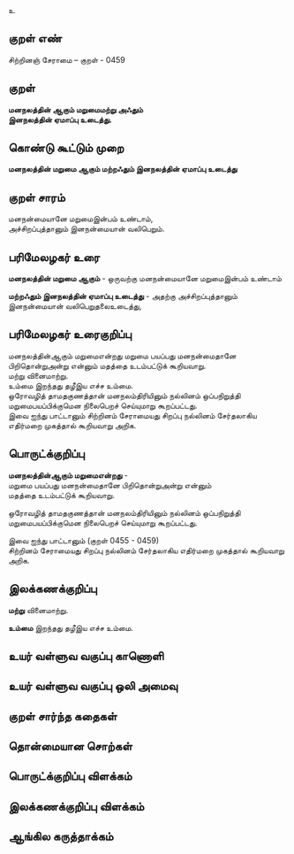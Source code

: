 உ

## குறள் எண் 

சிற்றினஞ் சேராமை – குறள் - 0459  

## குறள் 

**மனநலத்தின் ஆகும் மறுமைமற்று அஃதும்  
இனநலத்தின் ஏமாப்பு உடைத்து.**

## கொண்டு கூட்டும் முறை

**மனநலத்தின் மறுமை ஆகும் மற்றஃதும் இனநலத்தின் ஏமாப்பு உடைத்து**  

## குறள் சாரம் 

மனநன்மையானே மறுமைஇன்பம் உண்டாம்,  
அச்சிறப்புத்தானும் இனநன்மையான் வலிபெறும்.  

## பரிமேலழகர் உரை

**மனநலத்தின் மறுமை ஆகும்** - ஒருவற்கு மனநன்மையானே மறுமைஇன்பம் உண்டாம்  

**மற்றஃதும் இனநலத்தின் ஏமாப்பு உடைத்து** - அதற்கு அச்சிறப்புத்தானும் இனநன்மையான் வலிபெறுதலைஉடைத்து,    

## பரிமேலழகர் உரைகுறிப்பு   

மனநலத்தின்ஆகும் மறுமைஎன்றது மறுமை பயப்பது மனநன்மைதானே பிறிதொன்றுஅன்று என்னும் மதத்தை உடம்பட்டுக் கூறியவாறு.  
மற்று வினைமாற்று.  
உம்மை இறந்தது தழீஇய எச்ச உம்மை.  
ஒரோவழித் தாமதகுணத்தான் மனநலம்திரியினும் நல்லினம் ஒப்பநிறுத்தி மறுமைபயப்பிக்குமென நிலைபெறச் செய்யுமாறு கூறப்பட்டது.  
இவை ஐந்து பாட்டானும் சிற்றினம் சேராமையது சிறப்பு நல்லினம் சேர்தலாகிய எதிர்மறை முகத்தால் கூறியவாறு அறிக.  

## பொருட்க்குறிப்பு 

**மனநலத்தின்ஆகும் மறுமைஎன்றது** -  
மறுமை பயப்பது மனநன்மைதானே பிறிதொன்றுஅன்று என்னும்   
மதத்தை உடம்பட்டுக் கூறியவாறு.  
  
ஒரோவழித் தாமதகுணத்தான் மனநலம்திரியினும் நல்லினம் ஒப்பநிறுத்தி மறுமைபயப்பிக்குமென நிலைபெறச் செய்யுமாறு கூறப்பட்டது.  

இவை ஐந்து பாட்டானும் (குறள் 0455 - 0459)   
சிற்றினம் சேராமையது சிறப்பு நல்லினம் சேர்தலாகிய எதிர்மறை முகத்தால் கூறியவாறு அறிக.   

## இலக்கணக்குறிப்பு  

**மற்று** வினைமாற்று.  

**உம்மை** இறந்தது தழீஇய எச்ச உம்மை.  

## உயர் வள்ளுவ வகுப்பு காணொளி


## உயர் வள்ளுவ வகுப்பு ஒலி அமைவு 

 
## குறள் சார்ந்த கதைகள் 


## தொன்மையான சொற்கள்


## பொருட்க்குறிப்பு விளக்கம்


## இலக்கணக்குறிப்பு விளக்கம்


## ஆங்கில கருத்தாக்கம் 


